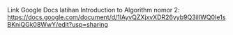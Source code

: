 Link Google Docs latihan Introduction to Algorithm nomor 2:
https://docs.google.com/document/d/1lAyvQZXjxvXDR26yyb9Q3ilIWQ0Ie1sBKniQGk08WwY/edit?usp=sharing